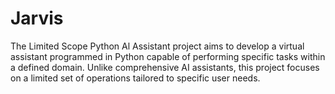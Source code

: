 # Jarvis
The Limited Scope Python Al Assistant project aims to develop a virtual assistant programmed in Python capable of performing specific tasks within a defined domain. Unlike comprehensive AI assistants, this project focuses on a limited set of operations tailored to specific user needs.
